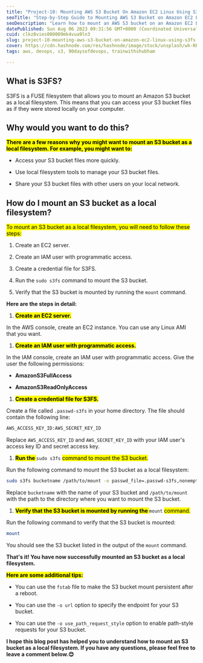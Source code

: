 ```yaml
---
title: "Project-10: Mounting AWS S3 Bucket On Amazon EC2 Linux Using S3FS"
seoTitle: "Step-by-Step Guide to Mounting AWS S3 Bucket on Amazon EC2 Linux Using"
seoDescription: "Learn how to mount an AWS S3 bucket on an Amazon EC2 Linux instance using the s3fs tool. This guide provides step-by-step instructions on how to set up."
datePublished: Sun Aug 06 2023 09:31:56 GMT+0000 (Coordinated Universal Time)
cuid: clkz8vies000009mk4vua9ln3
slug: project-10-mounting-aws-s3-bucket-on-amazon-ec2-linux-using-s3fs
cover: https://cdn.hashnode.com/res/hashnode/image/stock/unsplash/wh-RPfR_3_M/upload/aaa99ab891af4dd881157d803ffef005.jpeg
tags: aws, devops, s3, 90daysofdevops, trainwithshubham

---
```


## **What is S3FS?**

S3FS is a FUSE filesystem that allows you to mount an Amazon S3 bucket as a local filesystem. This means that you can access your S3 bucket files as if they were stored locally on your computer.

## **Why would you want to do this?**

**<mark>There are a few reasons why you might want to mount an S3 bucket as a local filesystem. For example, you might want to:</mark>**

* Access your S3 bucket files more quickly.
    
* Use local filesystem tools to manage your S3 bucket files.
    
* Share your S3 bucket files with other users on your local network.
    

## **How do I mount an S3 bucket as a local filesystem?**

<mark>To mount an S3 bucket as a local filesystem, you will need to follow these steps:</mark>

1. Create an EC2 server.
    
2. Create an IAM user with programmatic access.
    
3. Create a credential file for S3FS.
    
4. Run the `sudo s3fs` command to mount the S3 bucket.
    
5. Verify that the S3 bucket is mounted by running the `mount` command.
    

**Here are the steps in detail:**

1. **<mark>Create an EC2 server.</mark>**
    

In the AWS console, create an EC2 instance. You can use any Linux AMI that you want.

1. **<mark>Create an IAM user with programmatic access.</mark>**
    

In the IAM console, create an IAM user with programmatic access. Give the user the following permissions:

* **AmazonS3FullAccess**
    
* **AmazonS3ReadOnlyAccess**
    

1. **<mark>Create a credential file for S3FS.</mark>**
    

Create a file called `.passwd-s3fs` in your home directory. The file should contain the following line:

```bash
AWS_ACCESS_KEY_ID:AWS_SECRET_KEY_ID
```

Replace `AWS_ACCESS_KEY_ID` and `AWS_SECRET_KEY_ID` with your IAM user's access key ID and secret access key.

1. **<mark>Run the </mark>** `sudo s3fs` <mark> command to mount the S3 bucket.</mark>
    

Run the following command to mount the S3 bucket as a local filesystem:

```bash
sudo s3fs bucketname /path/to/mount -o passwd_file=.passwd-s3fs,nonempty,rw,allow_other
```

Replace `bucketname` with the name of your S3 bucket and `/path/to/mount` with the path to the directory where you want to mount the S3 bucket.

1. **<mark>Verify that the S3 bucket is mounted by running the </mark>** `mount` <mark> command.</mark>
    

Run the following command to verify that the S3 bucket is mounted:

```bash
mount
```

You should see the S3 bucket listed in the output of the `mount` command.

**That's it! You have now successfully mounted an S3 bucket as a local filesystem.**

**<mark>Here are some additional tips:</mark>**

* You can use the `fstab` file to make the S3 bucket mount persistent after a reboot.
    
* You can use the `-o url` option to specify the endpoint for your S3 bucket.
    
* You can use the `-o use_path_request_style` option to enable path-style requests for your S3 bucket.
    

**I hope this blog post has helped you to understand how to mount an S3 bucket as a local filesystem. If you have any questions, please feel free to leave a comment below.😊**